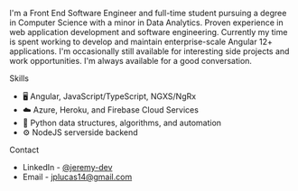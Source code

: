 I'm a Front End Software Engineer and full-time student pursuing a degree in Computer Science with a minor in Data Analytics. Proven experience in web application development and software engineering. Currently my time is spent working to develop and maintain enterprise-scale Angular 12+ applications. I'm occasionally still available for interesting side projects and work opportunities. I'm always available for a good conversation.

Skills 
- 🖥 Angular, JavaScript/TypeScript, NGXS/NgRx
- ☁️ Azure, Heroku, and Firebase Cloud Services
- 🐍 Python data structures, algorithms, and automation 
- ⚙️ NodeJS serverside backend



Contact
- LinkedIn - [@jeremy-dev](https://www.linkedin.com/in/jeremy-dev/)
- Email - [jplucas14@gmail.com](mailto:jplucas14@gmail.com)

<!--
**jermylucas/jermylucas** is a ✨ _special_ ✨ repository because its `README.md` (this file) appears on your GitHub profile.

Here are some ideas to get you started:

- 🔭 I’m currently working on ...
- 🌱 I’m currently learning ...
- 👯 I’m looking to collaborate on ...
- 🤔 I’m looking for help with ...
- 💬 Ask me about ...
- 📫 How to reach me: ...
- 😄 Pronouns: ...
- ⚡ Fun fact: ...
-->
